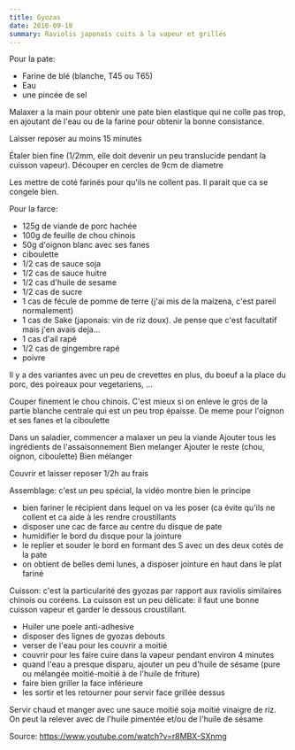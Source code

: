 ```yaml
---
title: Gyozas
date: 2016-09-18
summary: Raviolis japonais cuits à la vapeur et grillés
---
```


Pour la pate:

* Farine de blé (blanche, T45 ou T65)
* Eau
* une pincée de sel


Malaxer a la main pour obtenir une pate bien elastique qui ne colle
pas trop, en ajoutant de l'eau ou de la farine pour obtenir la bonne
consistance.

Laisser reposer au moins 15 minutes

Étaler bien fine (1/2mm, elle doit devenir un peu translucide
pendant la cuisson vapeur). Découper en cercles de 9cm de diametre


Les mettre de coté farinés pour qu'ils ne collent pas. Il parait que
ca se congele bien.

Pour la farce:

* 125g de viande de porc hachée
* 100g de feuille de chou chinois
* 50g d'oignon blanc avec ses fanes
* ciboulette
* 1/2 cas de sauce soja
* 1/2 cas de sauce huitre
* 1/2 cas d'huile de sesame
* 1/2 cas de sucre
* 1 cas de fécule de pomme de terre (j'ai mis de la maizena, c'est pareil normalement)
* 1 cas de Sake (japonais: vin de riz doux). Je pense que c'est facultatif mais j'en avais deja...
* 1 cas d'ail rapé
* 1/2 cas de gingembre rapé
* poivre

Il y a des variantes avec un peu de crevettes en plus, du boeuf a la
place du porc, des poireaux pour vegetariens, ...


Couper finement le chou chinois. C'est mieux si on enleve le gros de
la partie blanche centrale qui est un peu trop épaisse.
De meme pour l'oignon et ses fanes et la ciboulette

Dans un saladier, commencer a malaxer un peu la viande
Ajouter tous les ingrédients de l'assaisonnement
Bien melanger
Ajouter le reste (chou, oignon, ciboulette)
Bien mélanger


Couvrir et laisser reposer 1/2h au frais


Assemblage:  c'est un peu spécial, la vidéo montre bien le principe

* bien fariner le récipient dans lequel on va les poser (ca évite qu'ils ne collent et ca aide à les rendre croustillants
* disposer une cac de farce au centre du disque de pate
* humidifier le bord du disque pour la jointure
* le replier et souder le bord en formant des S avec un des deux cotés de la pate
* on obtient de belles demi lunes, a disposer jointure en haut dans le plat fariné


Cuisson: c'est la particularité des gyozas par rapport aux raviolis similaires chinois ou coréens.
La cuisson est un peu délicate: il faut une bonne cuisson vapeur et garder le dessous croustillant.

* Huiler une poele anti-adhesive
* disposer des lignes de gyozas debouts
* verser de l'eau pour les couvrir a moitié
* couvrir pour les faire cuire dans la vapeur pendant environ 4 minutes
* quand l'eau a presque disparu, ajouter un peu d'huile de sésame (pure ou mélangée moitié-moitié à de l'huile de friture)
* faire bien griller la face inférieure
* les sortir et les retourner pour servir face grillée dessus


Servir chaud et manger avec une sauce moitié soja moitié vinaigre de riz.
On peut la relever avec de l'huile pimentée et/ou de l'huile de sésame

Source: https://www.youtube.com/watch?v=r8MBX-SXnmg

